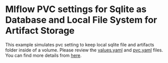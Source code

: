 # Mlflow PVC settings for Sqlite as Database and Local File System for Artifact Storage

This example simulates pvc setting to keep local sqlite file and artifacts folder inside of a volume. Please review the [values.yaml](values.yaml) and [pvc.yaml](pvc.yaml) files.
You can find more details from [here](https://github.com/mlflow/mlflow/tree/master/examples/mlflow_artifacts).
